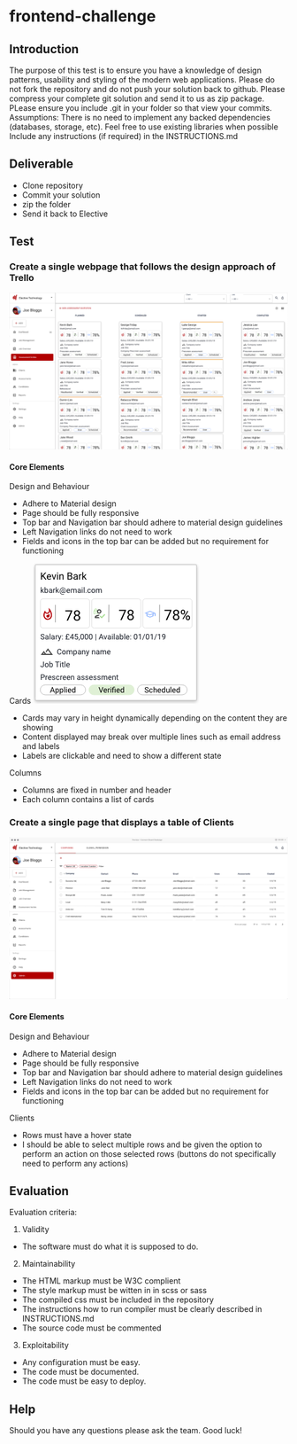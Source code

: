 # frontend-challenge

## Introduction

The purpose of this test is to ensure you have a knowledge of design patterns, usability and styling of the modern web applications. Please do not fork the repository and do not push your solution back to github. Please compress your complete git solution and send it to us as zip package. PLease ensure you include .git in your folder so that view your commits. Assumptions: There is no need to implement any backed dependencies (databases, storage, etc). Feel free to use existing libraries when possible Include any instructions (if required) in the INSTRUCTIONS.md

## Deliverable
* Clone repository
* Commit your solution
* zip the folder
* Send it back to Elective

## Test

### Create a single webpage that follows the design approach of Trello
![alt text](https://github.com/electivegroup/frontend-challenge/blob/master/board.png "The Board")
#### Core Elements
Design and Behaviour
* Adhere to Material design
* Page should be fully  responsive
* Top bar and Navigation bar should adhere to material design guidelines
* Left Navigation links do not need to work
* Fields and icons in the top bar can be added but no requirement for functioning

Cards
![alt text](https://github.com/electivegroup/frontend-challenge/blob/master/card.png "Card")
* Cards may vary in height dynamically depending on the content they are showing
* Content displayed may break over multiple lines such as email address and labels
* Labels are clickable and need to show a different state

Columns
* Columns are fixed in number and header
* Each column contains a list of cards

### Create a single page that displays a table of Clients
![alt text](https://github.com/electivegroup/frontend-challenge/blob/master/clients-view.png "Clients")
#### Core Elements
Design and Behaviour
* Adhere to Material design
* Page should be fully  responsive
* Top bar and Navigation bar should adhere to material design guidelines
* Left Navigation links do not need to work
* Fields and icons in the top bar can be added but no requirement for functioning

Clients
* Rows must have a hover state
* I should be able to select multiple rows and be given the option to perform an action on those selected rows (buttons do not specifically need to perform any actions)

## Evaluation
Evaluation criteria:

1. Validity
* The software must do what it is supposed to do.

2. Maintainability
* The HTML markup must be W3C complient
* The style markup must be witten in in scss or sass
* The compiled css must be included in the repository
* The instructions how to run compiler must be clearly described in INSTRUCTIONS.md
* The source code must be commented

3. Exploitability
* Any configuration must be easy.
* The code must be documented.
* The code must be easy to deploy.

## Help
Should you have any questions please ask the team. Good luck!

